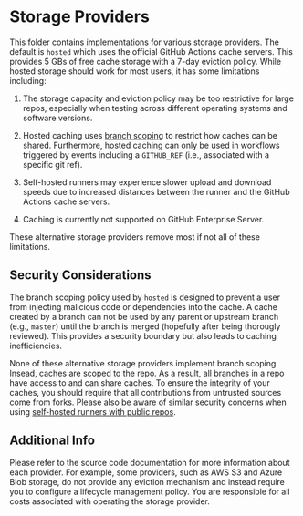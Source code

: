 # Storage Providers

This folder contains implementations for various storage providers.  The default is `hosted` which uses
the official GitHub Actions cache servers.  This provides 5 GBs of free cache storage with a 7-day
eviction policy.  While hosted storage should work for most users, it has some limitations including:

1. The storage capacity and eviction policy may be too restrictive for large repos, especially when testing
   across different operating systems and software versions.

2. Hosted caching uses [branch scoping](https://docs.github.com/en/actions/guides/caching-dependencies-to-speed-up-workflows#restrictions-for-accessing-a-cache)
   to restrict how caches can be shared.  Furthermore, hosted caching can only be used in workflows triggered
   by events including a `GITHUB_REF` (i.e., associated with a specific git ref).

3. Self-hosted runners may experience slower upload and download speeds due to increased distances between
   the runner and the GitHub Actions cache servers.

4. Caching is currently not supported on GitHub Enterprise Server.

These alternative storage providers remove most if not all of these limitations.

## Security Considerations

The branch scoping policy used by `hosted` is designed to prevent a user from injecting malicious
code or dependencies into the cache.  A cache created by a branch can not be used by any parent or
upstream branch (e.g., `master`) until the branch is merged (hopefully after being thorougly reviewed).
This provides a security boundary but also leads to caching inefficiencies.

None of these alternative storage providers implement branch scoping.  Insead, caches are scoped to the
repo.  As a result, all branches in a repo have access to and can share caches.  To ensure the integrity
of your caches, you should require that all contributions from untrusted sources come from forks.
Please also be aware of similar security concerns when using [self-hosted runners with public repos](https://docs.github.com/en/actions/hosting-your-own-runners/about-self-hosted-runners#self-hosted-runner-security-with-public-repositories).

## Additional Info

Please refer to the source code documentation for more information about each provider.  For example, some
providers, such as AWS S3 and Azure Blob storage, do not provide any eviction mechanism and instead require
you to configure a lifecycle management policy.  You are responsible for all costs associated with operating
the storage provider.
